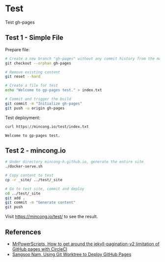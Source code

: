 # Test

Test gh-pages

## Test 1 - Simple File

Prepare file:

```sh
# Create a new branch "gh-pages" without any commit history from the main branch
git checkout --orphan gh-pages

# Remove existing content
git reset --hard

# Create a file for test
echo "Welcome to gp-pages test." > index.txt

# Commit and trigger the build
git commit -m "Initialize gh-pages"
git push -u origin gh-pages
```

Test deployment:

```sh
curl https://mincong.io/test/index.txt
```
```
Welcome to gp-pages test.
```

## Test 2 - mincong.io

```sh
# Under directory mincong-h.github.io, generate the entire site
./docker-serve.sh

# Copy content to test
cp -r _site/ ../test/_site

# Go to test site, commit and deploy
cd ../test/_site
git add .
git commit -m "Generate content"
git push
```

Visit <https://mincong.io/test/> to see the result.

## References

- [MrPowerScripts, How to get around the jekyll-pagination-v2 limitation of GitHub pages with CircleCI](https://mrpowerscripts.com/github-pages-circleci-jekyll-paginate-v2/)
- [Sangsoo Nam, Using Git Worktree to Deploy GitHub Pages](https://sangsoonam.github.io/2019/02/08/using-git-worktree-to-deploy-github-pages.html)
